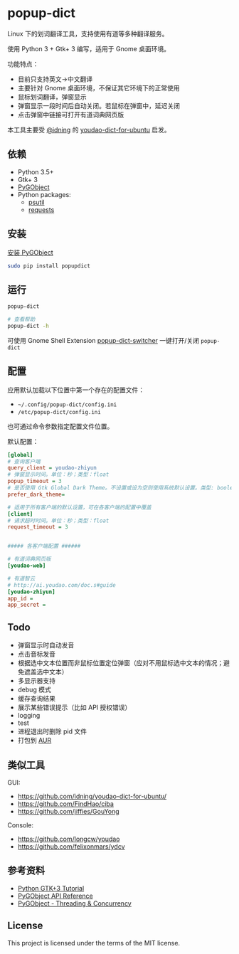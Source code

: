 # popup-dict

Linux 下的划词翻译工具，支持使用有道等多种翻译服务。

使用 Python 3 + Gtk+ 3 编写，适用于 Gnome 桌面环境。

功能特点：

* 目前只支持英文->中文翻译
* 主要针对 Gnome 桌面环境，不保证其它环境下的正常使用
* 鼠标划词翻译，弹窗显示
* 弹窗显示一段时间后自动关闭。若鼠标在弹窗中，延迟关闭
* 点击弹窗中链接可打开有道词典网页版

本工具主要受 [@idning](https://github.com/idning/) 的 [youdao-dict-for-ubuntu](https://github.com/idning/youdao-dict-for-ubuntu/) 启发。

## 依赖

* Python 3.5+
* Gtk+ 3
* [PyGObject](https://pygobject.readthedocs.io/en/stable/)
* Python packages:
    * [psutil](https://github.com/giampaolo/psutil)
    * [requests](https://github.com/requests/requests/)

## 安装

[安装 PyGObject](https://pygobject.readthedocs.io/en/stable/getting_started.html)

```bash
sudo pip install popupdict
```

## 运行

```bash
popup-dict

# 查看帮助
popup-dict -h
```

可使用 Gnome Shell Extension [popup-dict-switcher]() 一键打开/关闭 `popup-dict`

## 配置

应用默认加载以下位置中第一个存在的配置文件：

* `~/.config/popup-dict/config.ini`
* `/etc/popup-dict/config.ini`

也可通过命令参数指定配置文件位置。

默认配置：

```ini
[global]
# 查询客户端
query_client = youdao-zhiyun
# 弹窗显示时间。单位：秒；类型：float
popup_timeout = 3
# 是否使用 Gtk Global Dark Theme。不设置或设为空则使用系统默认设置。类型: boolean
prefer_dark_theme=

# 适用于所有客户端的默认设置，可在各客户端的配置中覆盖
[client]
# 请求超时时间。单位：秒；类型：float
request_timeout = 3


##### 各客户端配置 ######

# 有道词典网页版
[youdao-web]

# 有道智云
# http://ai.youdao.com/doc.s#guide
[youdao-zhiyun]
app_id =
app_secret =
```

## Todo

* 弹窗显示时自动发音
* 点击音标发音
* 根据选中文本位置而非鼠标位置定位弹窗（应对不用鼠标选中文本的情况；避免遮盖选中文本）
* 多显示器支持
* debug 模式
* 缓存查询结果
* 展示某些错误提示（比如 API 授权错误）
* logging
* test
* 进程退出时删除 pid 文件
* 打包到 [AUR](https://aur.archlinux.org/)

## 类似工具

GUI:

* https://github.com/idning/youdao-dict-for-ubuntu/
* https://github.com/FindHao/ciba
* https://github.com/jiffies/GouYong 

Console:

* https://github.com/longcw/youdao
* https://github.com/felixonmars/ydcv

## 参考资料

* [Python GTK+3 Tutorial](https://python-gtk-3-tutorial.readthedocs.io/en/latest/)
* [PyGObject API Reference](https://lazka.github.io/pgi-docs/)
* [PyGObject - Threading & Concurrency](https://pygobject.readthedocs.io/en/latest/guide/threading.html)

## License

This project is licensed under the terms of the MIT license.
